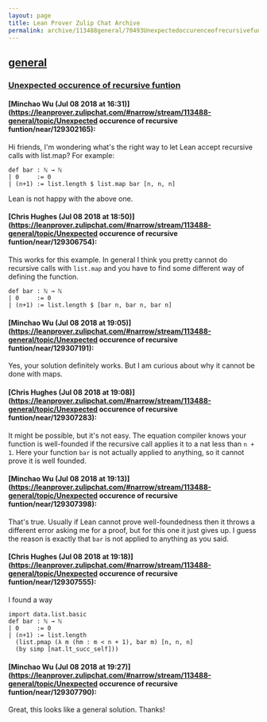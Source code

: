 ```yaml
---
layout: page
title: Lean Prover Zulip Chat Archive 
permalink: archive/113488general/70493Unexpectedoccurenceofrecursivefuntion.html
---
```


## [general](index.html)
### [Unexpected occurence of recursive funtion](70493Unexpectedoccurenceofrecursivefuntion.html)

#### [Minchao Wu (Jul 08 2018 at 16:31)](https://leanprover.zulipchat.com/#narrow/stream/113488-general/topic/Unexpected occurence of recursive funtion/near/129302165):
Hi friends, I'm wondering what's the right way to let Lean accept recursive calls with list.map?
For example:

```lean
def bar : ℕ → ℕ
| 0     := 0
| (n+1) := list.length $ list.map bar [n, n, n]
```

Lean is not happy with the above one.

#### [Chris Hughes (Jul 08 2018 at 18:50)](https://leanprover.zulipchat.com/#narrow/stream/113488-general/topic/Unexpected occurence of recursive funtion/near/129306754):
This works for this example. In general I think you pretty cannot do recursive calls with `list.map` and you have to find some different way of defining the function.
```lean
def bar : ℕ → ℕ
| 0     := 0
| (n+1) := list.length $ [bar n, bar n, bar n]
```

#### [Minchao Wu (Jul 08 2018 at 19:05)](https://leanprover.zulipchat.com/#narrow/stream/113488-general/topic/Unexpected occurence of recursive funtion/near/129307191):
Yes, your solution definitely works. But I am curious about why it cannot be done with maps.

#### [Chris Hughes (Jul 08 2018 at 19:08)](https://leanprover.zulipchat.com/#narrow/stream/113488-general/topic/Unexpected occurence of recursive funtion/near/129307283):
It might be possible, but it's not easy. The equation compiler knows your function is well-founded if the recursive call applies it to a nat less than `n + 1`. Here your function `bar` is not actually applied to anything, so it cannot prove it is well founded.

#### [Minchao Wu (Jul 08 2018 at 19:13)](https://leanprover.zulipchat.com/#narrow/stream/113488-general/topic/Unexpected occurence of recursive funtion/near/129307398):
That's true. Usually if Lean cannot prove well-foundedness then it throws a different error asking me for a proof, but for this one it just gives up. I guess the reason is exactly that `bar` is not applied to anything as you said.

#### [Chris Hughes (Jul 08 2018 at 19:18)](https://leanprover.zulipchat.com/#narrow/stream/113488-general/topic/Unexpected occurence of recursive funtion/near/129307555):
I found a way 
```lean
import data.list.basic
def bar : ℕ → ℕ
| 0     := 0
| (n+1) := list.length 
  (list.pmap (λ m (hm : m < n + 1), bar m) [n, n, n] 
  (by simp [nat.lt_succ_self]))
```

#### [Minchao Wu (Jul 08 2018 at 19:27)](https://leanprover.zulipchat.com/#narrow/stream/113488-general/topic/Unexpected occurence of recursive funtion/near/129307790):
Great, this looks like a general solution. Thanks!

